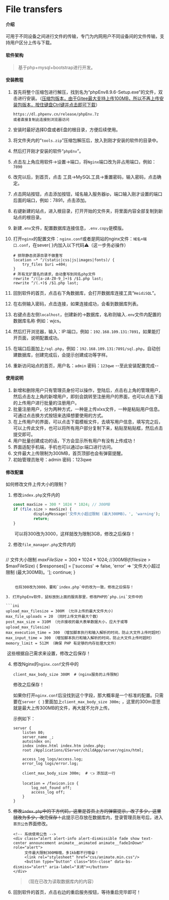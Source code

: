 # File transfers

#### 介绍
可用于不同设备之间进行文件的传输，专门为内网用户不同设备间的文件传输，支持用户区分上传与下载。

#### 软件架构
> 基于php+mysql+bootstrap进行开发。
>

#### 安装教程

1. 首先将整个压缩包进行解压，找到名为“phpEnv8.9.6-Setup.exe”的文件，双击进行安装。（[压缩包版本，由于Gitee最大支持上传100MB，所以不再上传安装包版本，按住键盘Ctrl键并点击即可下载](https://dl.phpenv.cn/release/phpEnv.7z)）

   ```https
   https://dl.phpenv.cn/release/phpEnv.7z
   或者直接复制此连接到浏览器访问
   ```

2. 安装时最好选择D盘或者E盘的根目录，方便后续使用。

3. 将文件夹内的“`tools.zip`”压缩包解压后，放入到刚才安装的软件的目录中。

4. 然后打开刚才安装的软件“`phpEnv`”。

5. 点击左上角应用软件→设置→端口，将`Nginx`端口改为非占用端口，例如：`7890`

6. 改完以后，到首页，点击 工具→MySQL工具→重置密码，输入密码，点击确定。

7. 点击网站按钮，点击添加按钮，域名输入服务器ip，端口输入刚才设置的端口后面的端口，例如：7891，点击添加。

8. 右键新建的站点，进入根目录，打开开始的文件夹，将里面内容全部复制到新站点的根目录。

9. 新建`.env`文件，配置数据库连接信息，`.env.copy`是模版。

10. 打开`nginx`的配置文件：`nginx.conf`或者是网站的nginx文件：`域名+端口.conf`，在sever{ }内加入以下代码⚠️（这一步务必操作）

    ```nginx
    # 排除静态资源目录不做重写
    location ~* ^/(static|css|js|images|fonts)/ {
        try_files $uri =404;
    }
    # 所有无扩展名的请求，自动重写到同名php文件
    rewrite ^/([a-zA-Z0-9_]+)$ /$1.php last;
    rewrite ^/(.+)$ /$1.php last;
    ```

11. 回到软件的首页，点击右下角数据库，会打开数据库连接工具“`HeidiSQL`”。

12. 在右侧输入密码，点击连接，如果连接成功，会看到数据库列表。

13. 右键点击左侧`localhost`，创建新的→数据库，名称则输入`.env`文件内配置的数据库名称 例如：wjcs。

14. 然后打开浏览器，输入：IP:端口，例如：`192.168.109.131:7891`，如果能打开页面，说明配置成功。

15. 在端口后面加上`/sql.php`，例如：`192.168.109.131:7891/sql.php`，自动创建数据库，创建完成后，会提示创建成功等字样。

16. 重新访问站点的首页，用户名：`admin`   密码：`123qwe`
    --至此安装配置完成--

#### 使用说明

1.  新增和删除用户只有管理员身份可以操作，登陆后，点击右上角的管理用户，然后点击左上角的新增用户，即刻会跳转至注册用户的界面，也可以点击下面的上传用户进行批量的注册用户。
2.  批量注册用户，分为两种方式，一种是上传xlxs文件，一种是粘贴用户信息。可通过点击换方式按钮来选择想要使用的方式。
3.  在上传用户的界面，可以点击下载模板文件，去填写用户信息，填写完之后，可以上传此文件，也可以将所有用户部分复制下来，粘贴至粘贴框，然后点击提交即可。
4.  用户批量创建成功的话，下方会显示所有用户有没有上传成功！
5.  界面适配手机端，手机也可以通过ip:端口进行访问。
6.  文件最大上传限制为300MB，首页顶部也会有弹窗提醒。
7.  初始管理员账号：admin   密码：123qwe

#### 修改配置
如何修改文件上传大小的限制？
1.  修改`index.php`文件内的
    
    ```php
    const maxSize = 300 * 1024 * 1024; // 300MB
    if (file.size > maxSize) {
             displayMessage('文件大小超过限制 (最大300MB)。', 'warning');
             return;
    }
    ```
    
    ​    可以将300改为3000，这样就改为限制3GB，修改之后保存！


2. 修改`file_manager.php`文件内的

   ```PHP
// 文件大小限制
           $maxFileSize = 300 * 1024 * 1024; // 300MB
           if ($filesize > $maxFileSize) {
           $responses[] = ['success' => false, 'error' => '文件大小超过限制 (最大300MB)。'];
           continue;
           }
   ```
   
   ​    也将300改为3000，要和`index.php`中的改为一致，修改之后保存！

3. 打开phpEnv软件，鼠标放到上面的服务那里，修改PHP的`php.ini`文件中的

   ```ini
   upload_max_filesize = 300M （允许上传的最大文件大小）
   max_file_uploads = 20 （同时上传文件最大个数）
   post_max_size = 310M （允许接收的最大表单数据大小，应大于或等upload_max_filesize）
   max_execution_time = 300 （增加脚本执行和输入解析的时间，防止大文件上传时超时）
   max_input_time = 300 （增加脚本执行和输入解析的时间，防止大文件上传时超时）
   memory_limit = 512M （确保 PHP 有足够的内存处理大文件）
   ```

   ​            这些根据自己需求来设置，修改之后保存！

4. 修改Nginx的`nginx.conf`文件中的
   
   ```nginx
   client_max_body_size 300M  #（nginx服务的上传限制）
   ```
   
   修改之后保存！
   
   如果你打开`nginx.conf`后没找到这个字段，那大概率是一个标准的配置。只需要在`server { }`里面加上`client_max_body_size 300m;` ，这里的300m意思就是最大上传300MB的文件，再大就不允许上传。
   
   示例如下：
   
   ```nginx
   server {
       listen 80;
       server_name _;
       autoindex on;
       index index.html index.htm index.php;
       root /Applications/EServer/childApp/server/nginx/html;
   
       access_log logs/access.log;
       error_log logs/error.log;
   
       client_max_body_size 300m;  # 👈 添加这一行
   
       location = /favicon.ico {
           log_not_found off;
           access_log off;
       }
   }
   ```
   
5. ~~修改`index.php`中的下方代码，这里是首页上方的弹窗提示，改了多少，这里就改为多少，改完保存！~~此提示已存放在数据库内，登录管理员账号后，进入`首页公告`界面修改。

   ```php+HTML
   <!-- 系统使用公告 -->
   <div class="alert alert-info alert-dismissible fade show text-center announcement animate__animated animate__fadeInDown" role="alert">
        文件最大限制300MB哦，多1kb都不行哦😁！
        <link rel="stylesheet" href="css/animate.min.css"/>
        <button type="button" class="btn-close" data-bs-dismiss="alert" aria-label="关闭"></button>
   </div>
   ```
   
   >
   > （现在已改为读取数据库内的内容）
   
6. 回到软件的首页，点击右边的重启服务按钮，等待重启完毕即可！